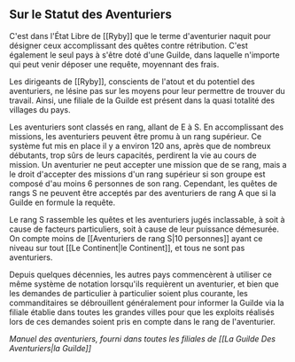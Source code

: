 ## __Sur le Statut des Aventuriers__

C'est dans l'État Libre de [[Ryby]] que le terme d'aventurier naquit pour désigner ceux accomplissant des quêtes contre rétribution. C'est également le seul pays à s'être doté d'une Guilde, dans laquelle n'importe qui peut venir déposer une requête, moyennant des frais.

Les dirigeants de [[Ryby]], conscients de l'atout et du potentiel des aventuriers, ne lésine pas sur les moyens pour leur permettre de trouver du travail. Ainsi, une filiale de la Guilde est présent dans la quasi totalité des villages du pays.

Les aventuriers sont classés en rang, allant de E à S. En accomplissant des missions, les aventuriers peuvent être promu à un rang supérieur. Ce système fut mis en place il y a environ 120 ans, après que de nombreux débutants, trop sûrs de leurs capacités, perdirent la vie au cours de mission. Un aventurier ne peut accepter une mission que de se rang, mais a le droit d'accepter des missions d'un rang supérieur si son groupe est composé d'au moins 6 personnes de son rang. Cependant, les quêtes de rangs S ne peuvent être acceptés par des aventuriers de rang A que si la Guilde en formule la requête.

Le rang S rassemble les quêtes et les aventuriers jugés inclassable, à soit à cause de facteurs particuliers, soit à cause de leur puissance démesurée. On compte moins de [[Aventuriers de rang S|10 personnes]] ayant ce niveau sur tout [[Le Continent|le Continent]], et tous ne sont pas aventuriers.

Depuis quelques décennies, les autres pays commencèrent à utiliser ce même système de notation lorsqu'ils requièrent un aventurier, et bien que les demandes de particulier à particulier soient plus courante, les commanditaires se débrouillent généralement pour informer la Guilde via la filiale établie dans toutes les grandes villes pour que les exploits réalisés lors de ces demandes soient pris en compte dans le rang de l'aventurier.

*Manuel des aventuriers, fourni dans toutes les filiales de [[La Guilde Des Aventuriers|la Guilde]]*